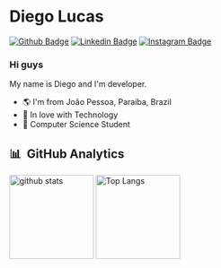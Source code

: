 # Diego Lucas

[![Github Badge](https://img.shields.io/badge/-Github-000?style=flat-square&logo=Github&logoColor=white&link=https://github.com/diegoandcontroll)](https://github.com/diegoandcontroll)
[![Linkedin Badge](https://img.shields.io/badge/-LinkedIn-blue?style=flat-square&logo=Linkedin&logoColor=white&link=https://www.linkedin.com/in/diego-lucas-293682181)](https://www.linkedin.com/in/diego-lucas-293682181)
[![Instagram Badge](https://img.shields.io/badge/-Instagram-C13584?style=flat-square&labelColor=C13584&logo=instagram&logoColor=white&link=https://www.instagram.com/packagenotsize/)](https://www.instagram.com/packagenotsize/)


### Hi guys 

My name is Diego and I'm developer.
- 🌎 I'm from João Pessoa, Paraíba, Brazil
- 💙 In love with Technology
- 💬 Computer Science Student

## 	:bar_chart: &nbsp;GitHub Analytics
<p align="left"> 
  <img alt="github stats" height="150px" src="https://github-readme-stats-sigma-five.vercel.app/api?username=diegoandcontroll&layout=compact&theme=dracula&show_icons=true" />
  <img alt="Top Langs" height="150px" src="https://github-readme-stats-sigma-five.vercel.app/api/top-langs/?username=diegoandcontroll&exclude_repo=quarkus-rest-jwt,clonetwitterphp,simpleframeworkmvc-php,appJs,Finans.io&layout=compact&theme=dracula&show_icons=true" />
</p>


</p>
<br>
<br>
